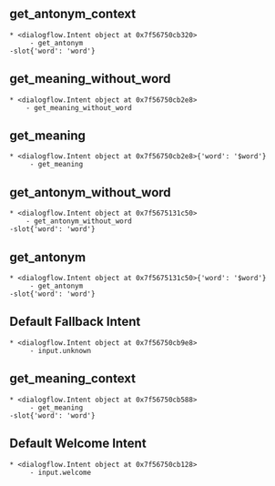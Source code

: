 
## get_antonym_context
    * <dialogflow.Intent object at 0x7f56750cb320> 
         - get_antonym
    -slot{'word': 'word'}

## get_meaning_without_word
    * <dialogflow.Intent object at 0x7f56750cb2e8>
        - get_meaning_without_word
     
## get_meaning
    * <dialogflow.Intent object at 0x7f56750cb2e8>{'word': '$word'} 
         - get_meaning
    
## get_antonym_without_word
    * <dialogflow.Intent object at 0x7f5675131c50>
        - get_antonym_without_word
    -slot{'word': 'word'}
 
## get_antonym
    * <dialogflow.Intent object at 0x7f5675131c50>{'word': '$word'} 
         - get_antonym
    -slot{'word': 'word'}

## Default Fallback Intent
    * <dialogflow.Intent object at 0x7f56750cb9e8> 
         - input.unknown
    
## get_meaning_context
    * <dialogflow.Intent object at 0x7f56750cb588> 
         - get_meaning
    -slot{'word': 'word'}

## Default Welcome Intent
    * <dialogflow.Intent object at 0x7f56750cb128> 
         - input.welcome
    